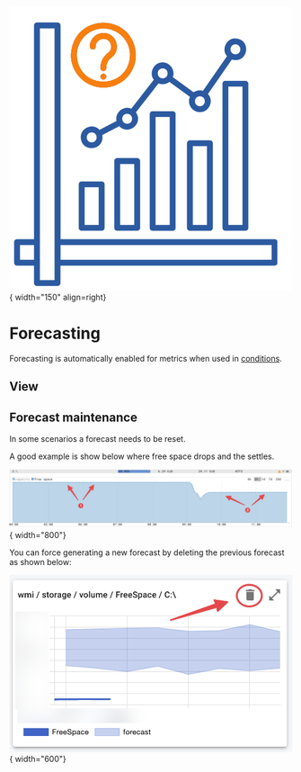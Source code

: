 ![Forecast](../images/forecast.png){ width="150" align=right}

# Forecasting

Forecasting is automatically enabled for metrics when used in [conditions](../application/conditions.md).

## View

## Forecast maintenance

In some scenarios a forecast needs to be reset.

A good example is show below where free space drops and the settles.

![Forecast maintenance](../images/forecast_maintenance.png){ width="800"}

You can force generating a new forecast by deleting the previous forecast as shown below:


![Forecast maintenance remove](../images/forecast_maintenance_remove.png){ width="600"}


